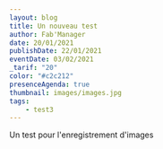```yaml
---
layout: blog
title: Un nouveau test
author: Fab'Manager
date: 20/01/2021
publishDate: 22/01/2021
eventDate: 03/02/2021
_tarif: "20"
color: "#c2c212"
presenceAgenda: true
thumbnail: images/images.jpg
tags:
    - test3
---
```

Un test pour l'enregistrement d'images